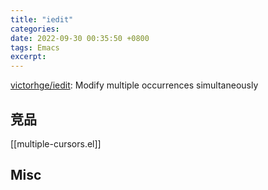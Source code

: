 ```yaml
---
title: "iedit"
categories: 
date: 2022-09-30 00:35:50 +0800
tags: Emacs
excerpt: 
---
```




[victorhge/iedit](https://github.com/victorhge/iedit): Modify multiple occurrences simultaneously




## 竞品

[[multiple-cursors.el]]


## Misc






